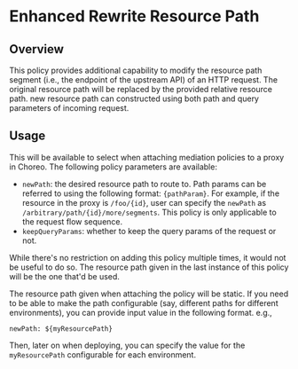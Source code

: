 # Enhanced Rewrite Resource Path

## Overview

This policy provides additional capability to modify the resource path segment 
(i.e., the endpoint of the upstream API) of an HTTP request. The original resource path 
will be replaced by the provided relative resource path. new resource path can constructed using both path and query parameters of incoming request.

## Usage

This will be available to select when attaching mediation policies to a proxy in Choreo. The following policy parameters are available:
- `newPath`: the desired resource path to route to. Path params can be referred to using the following format: `{pathParam}`. For example, if the resource in the proxy is `/foo/{id}`, user can specify the `newPath` as `/arbitrary/path/{id}/more/segments`. This policy is only applicable to the request flow sequence.
- `keepQueryParams`: whether to keep the query params of the request or not.

While there's no restriction on adding this policy multiple times, it would not be useful to do so. The resource path given in the last instance of 
this policy will be the one that'd be used.

The resource path given when attaching the policy will be static. If you need to be able to make the path configurable
(say, different paths for different environments), you can provide input value in the following format. e.g.,
```
newPath: ${myResourcePath}
```
Then, later on when deploying, you can specify the value for the `myResourcePath` configurable for each environment.

